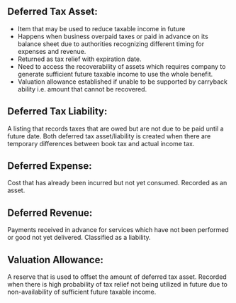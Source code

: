 ## Deferred Tax Asset:
- Item that may be used to reduce taxable income in future
- Happens when business overpaid taxes or paid in advance on its balance sheet due to authorities recognizing different timing for expenses and revenue.
- Returned as tax relief with expiration date.
- Need to access the recoverability of assets which requires company to generate sufficient future taxable income to use the whole benefit.
- Valuation allowance established if unable to be supported by carryback ability i.e. amount that cannot be recovered. 

## Deferred Tax Liability:
A listing that records taxes that are owed but are not due to be paid until a future date. Both deferred tax asset/liability is created when there are temporary differences between book tax and actual income tax.

## Deferred Expense:
Cost that has already been incurred but not yet consumed. Recorded as an asset.

## Deferred Revenue:
Payments received in advance for services which have not been performed or good not yet delivered. Classified as a liability.

## Valuation Allowance:
A reserve that is used to offset the amount of deferred tax asset. Recorded when there is high probability of tax relief not being utilized in future due to non-availability of sufficient future taxable income. 
